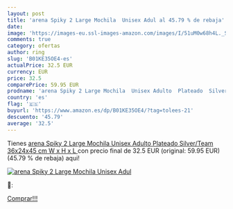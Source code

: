 ```yaml
---
layout: post
title: 'arena Spiky 2 Large Mochila  Unisex Adul al 45.79 % de rebaja'
date: 
image: 'https://images-eu.ssl-images-amazon.com/images/I/51uM0w68h4L._SL200_.jpg'
comments: true
category: ofertas
author: ring
slug: 'B01KE35OE4-es'
actualPrice: 32.5 EUR
currency: EUR
price: 32.5
comparePrice: 59.95 EUR
prodname: 'arena Spiky 2 Large Mochila  Unisex Adulto  Plateado  Silver/Team   36x24x45 cm  W x H x L '
country: 'es'
flag: '🇪🇸'
buyurl: 'https://www.amazon.es/dp/B01KE35OE4/?tag=tolees-21'
descuento: '45.79'
average: '32.5'
---
```


Tienes [arena Spiky 2 Large Mochila  Unisex Adulto  Plateado  Silver/Team   36x24x45 cm  W x H x L ](https://www.amazon.es/dp/B01KE35OE4/?tag=tolees-21) con precio final de  32.5 EUR (original: 59.95 EUR) (45.79 %  de rebaja) aqui!

[![arena Spiky 2 Large Mochila  Unisex Adul](https://images-eu.ssl-images-amazon.com/images/I/51uM0w68h4L._SL200_.jpg)](https://www.amazon.es/dp/B01KE35OE4/?tag=tolees-21)

🔎:


[Comprar!!!](https://www.amazon.es/dp/B01KE35OE4/?tag=tolees-21)

